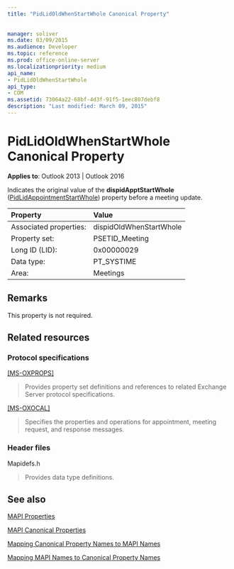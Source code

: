 ```yaml
---
title: "PidLidOldWhenStartWhole Canonical Property"
 
 
manager: soliver
ms.date: 03/09/2015
ms.audience: Developer
ms.topic: reference
ms.prod: office-online-server
ms.localizationpriority: medium
api_name:
- PidLidOldWhenStartWhole
api_type:
- COM
ms.assetid: 73064a22-68bf-4d3f-91f5-1eec807debf8
description: "Last modified: March 09, 2015"
---
```


# PidLidOldWhenStartWhole Canonical Property

  
  
**Applies to**: Outlook 2013 | Outlook 2016 
  
Indicates the original value of the **dispidApptStartWhole** ([PidLidAppointmentStartWhole](pidlidappointmentstartwhole-canonical-property.md)) property before a meeting update.
  
|Property |Value |
|:-----|:-----|
|Associated properties:  <br/> |dispidOldWhenStartWhole  <br/> |
|Property set:  <br/> |PSETID_Meeting  <br/> |
|Long ID (LID):  <br/> |0x00000029  <br/> |
|Data type:  <br/> |PT_SYSTIME  <br/> |
|Area:  <br/> |Meetings  <br/> |
   
## Remarks

This property is not required.
  
## Related resources

### Protocol specifications

[[MS-OXPROPS]](https://msdn.microsoft.com/library/f6ab1613-aefe-447d-a49c-18217230b148%28Office.15%29.aspx)
  
> Provides property set definitions and references to related Exchange Server protocol specifications.
    
[[MS-OXOCAL]](https://msdn.microsoft.com/library/09861fde-c8e4-4028-9346-e7c214cfdba1%28Office.15%29.aspx)
  
> Specifies the properties and operations for appointment, meeting request, and response messages.
    
### Header files

Mapidefs.h
  
> Provides data type definitions.
    
## See also



[MAPI Properties](mapi-properties.md)
  
[MAPI Canonical Properties](mapi-canonical-properties.md)
  
[Mapping Canonical Property Names to MAPI Names](mapping-canonical-property-names-to-mapi-names.md)
  
[Mapping MAPI Names to Canonical Property Names](mapping-mapi-names-to-canonical-property-names.md)

